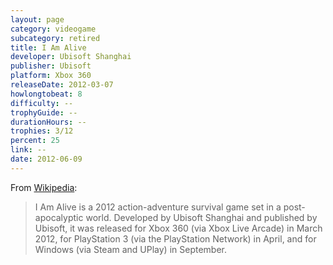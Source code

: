 ```yaml
---
layout: page
category: videogame
subcategory: retired
title: I Am Alive
developer: Ubisoft Shanghai
publisher: Ubisoft
platform: Xbox 360
releaseDate: 2012-03-07
howlongtobeat: 8
difficulty: --
trophyGuide: --
durationHours: --
trophies: 3/12
percent: 25
link: --
date: 2012-06-09
---
```


From [Wikipedia](https://en.wikipedia.org/wiki/I_Am_Alive):

> I Am Alive is a 2012 action-adventure survival game set in a post-apocalyptic world. Developed by Ubisoft Shanghai and published by Ubisoft, it was released for Xbox 360 (via Xbox Live Arcade) in March 2012, for PlayStation 3 (via the PlayStation Network) in April, and for Windows (via Steam and UPlay) in September.
